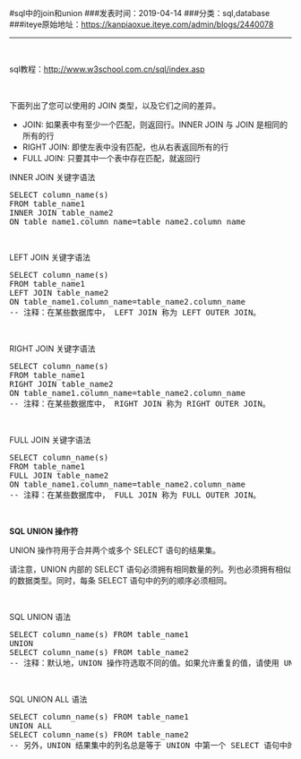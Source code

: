 #sql中的join和union
###发表时间：2019-04-14
###分类：sql,database
###iteye原始地址：<a href="https://kanpiaoxue.iteye.com/admin/blogs/2440078" target="_blank">https://kanpiaoxue.iteye.com/admin/blogs/2440078</a>

---

<div class="iteye-blog-content-contain" style="font-size: 14px;"> 
 <p>&nbsp;</p> 
 <p>sql教程：<a href="http://www.w3school.com.cn/sql/index.asp">http://www.w3school.com.cn/sql/index.asp</a></p> 
 <p>&nbsp;</p> 
 <p>下面列出了您可以使用的 JOIN 类型，以及它们之间的差异。</p> 
 <ul> 
  <li>JOIN: 如果表中有至少一个匹配，则返回行。INNER JOIN 与 JOIN 是相同的所有的行</li> 
  <li>RIGHT JOIN: 即使左表中没有匹配，也从右表返回所有的行</li> 
  <li>FULL JOIN: 只要其中一个表中存在匹配，就返回行</li> 
 </ul> 
 <p>INNER JOIN 关键字语法</p> 
 <pre name="code" class="sql">SELECT column_name(s)
FROM table_name1
INNER JOIN table_name2 
ON table_name1.column_name=table_name2.column_name</pre> 
 <p>&nbsp;</p> 
 <p>LEFT JOIN 关键字语法</p> 
 <pre name="code" class="sql">SELECT column_name(s)
FROM table_name1
LEFT JOIN table_name2 
ON table_name1.column_name=table_name2.column_name
-- 注释：在某些数据库中， LEFT JOIN 称为 LEFT OUTER JOIN。</pre> 
 <p>&nbsp;</p> 
 <p>RIGHT JOIN 关键字语法</p> 
 <pre name="code" class="sql">SELECT column_name(s)
FROM table_name1
RIGHT JOIN table_name2 
ON table_name1.column_name=table_name2.column_name
-- 注释：在某些数据库中， RIGHT JOIN 称为 RIGHT OUTER JOIN。</pre> 
 <p>&nbsp;</p> 
 <p>FULL JOIN 关键字语法</p> 
 <pre name="code" class="sql">SELECT column_name(s)
FROM table_name1
FULL JOIN table_name2 
ON table_name1.column_name=table_name2.column_name
-- 注释：在某些数据库中， FULL JOIN 称为 FULL OUTER JOIN。</pre> 
 <p>&nbsp;</p> 
 <p><strong>SQL UNION 操作符</strong></p> 
 <p>UNION 操作符用于合并两个或多个 SELECT 语句的结果集。</p> 
 <p>请注意，UNION 内部的 SELECT 语句必须拥有相同数量的列。列也必须拥有相似的数据类型。同时，每条 SELECT 语句中的列的顺序必须相同。</p> 
 <p>&nbsp;</p> 
 <p>SQL UNION 语法</p> 
 <pre name="code" class="sql">SELECT column_name(s) FROM table_name1
UNION
SELECT column_name(s) FROM table_name2
-- 注释：默认地，UNION 操作符选取不同的值。如果允许重复的值，请使用 UNION ALL。</pre> 
 <p>&nbsp;</p> 
 <p>SQL UNION ALL 语法</p> 
 <pre name="code" class="sql">SELECT column_name(s) FROM table_name1
UNION ALL
SELECT column_name(s) FROM table_name2
-- 另外，UNION 结果集中的列名总是等于 UNION 中第一个 SELECT 语句中的列名。</pre> 
 <p>&nbsp;</p> 
 <p>&nbsp;</p> 
 <p>&nbsp;</p> 
 <p>&nbsp;</p> 
 <p>&nbsp;</p> 
 <p>&nbsp;</p> 
 <p>&nbsp;</p> 
 <p>&nbsp;&nbsp;</p> 
</div>